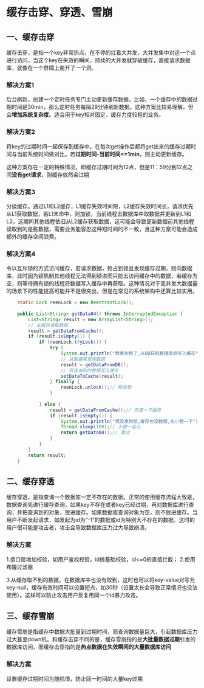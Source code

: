 # 缓存击穿、穿透、雪崩

## 一、缓存击穿

缓存击穿，是指一个key非常热点，在不停的扛着大并发，大并发集中对这一个点进行访问，当这个key在失效的瞬间，持续的大并发就穿破缓存，直接请求数据库，就像在一个屏障上凿开了一个洞。

### 解决方案1

后台刷新，创建一个定时任务专门主动更新缓存数据，比如，一个缓存中的数据过期时间是30min，那么定时任务每隔29分钟刷新数据。这种方案比较易理解，但会**增加系统复杂度**。适合用于key相对固定，缓存力度较粗的业务。

### 解决方案2

将key的过期时间一起保存到缓存中，在每次get操作后都将get出来的缓存过期时间与当前系统时间做对比，若**过期时间-当前时间<=1min**，则主动更新缓存。

这种方案存在一定的特殊情况，即缓存过期时间为12点，但是11：59分到12点之间**没有get请求**，则缓存依然会过期

### 解决方案3

分级缓存。通过L1和L2缓存，L1缓存失效时间短，L2缓存失效时间长，请求优先从L1获取数据，若L1未命中，则加锁，当前线程去数据库中取数据并更新到L1和L2，这期间其他线程依旧从L2缓存获取数据，这可能会导致更新数据前其他线程读取到的是脏数据，需要业务能容忍这种短时间的不一致，且这种方案可能会造成额外的缓存空间浪费。

### 解决方案4

令以互斥锁的方式访问缓存，若请求数据，抢占到锁且发现缓存过期，则向数据库，此时因为锁机制其他线程无法得到锁进而只能去访问缓存中的数据，若缓存为空，则等待拥有锁的线程将数据写入缓存中再获取。这种情况对于高并发大数据量的场景下的性能提高可能并不是很突出，但是在常见的系统架构中还算比较实用。

```java
	static Lock reenLock = new ReentrantLock();
 
    public List<String> getData04() throws InterruptedException {
        List<String> result = new ArrayList<String>();
        // 从缓存读取数据
        result = getDataFromCache();
        if (result.isEmpty()) {
            if (reenLock.tryLock()) {
                try {
                    System.out.println("我拿到锁了,从DB获取数据库后写入缓存");
                    // 从数据库查询数据
                    result = getDataFromDB();
                    // 将查询到的数据写入缓存
                    setDataToCache(result);
                } finally {
                    reenLock.unlock();// 释放锁
                }
 
            } else {
                result = getDataFromCache();// 先查一下缓存
                if (result.isEmpty()) {
                    System.out.println("我没拿到锁,缓存也没数据,先小憩一下");
                    Thread.sleep(100);// 小憩一会儿
                    return getData04();// 重试
                }
            }
        }
        return result;
    }
```



## 二、缓存穿透

缓存穿透，是指查询一个数据库一定不存在的数据。正常的使用缓存流程大致是，数据查询先进行缓存查询，如果key不存在或者key已经过期，再对数据库进行查询，并把查询到的对象，放进缓存。如果数据库查询对象为空，则不放进缓存。当用户不断发起请求，如发起为id为“-1”的数据或id为特别大不存在的数据。这时的用户很可能是攻击者，攻击会导致数据库压力过大导致崩溃。

### 解决方案

1.接口层增加校验，如用户鉴权校验，id做基础校验，id<=0的直接拦截；
2.使用布隆过滤器

3.从缓存取不到的数据，在数据库中也没有取到，这时也可以将key-value对写为key-null，缓存有效时间可以设置短点，如30秒（设置太长会导致正常情况也没法使用）。这样可以防止攻击用户反复用同一个id暴力攻击。



## 三、缓存雪崩

缓存雪崩是指缓存中数据大批量到过期时间，而查询数据量巨大，引起数据库压力过大甚至down机。和缓存击穿不同的是，缓存雪崩指的是**大批量数据过期**引发的数据库访问，而缓存击穿指的是**热点数据在失效瞬间的大量数据库访问**

### 解决方案

设置缓存过期时间为随机值，防止同一时间的大量key过期